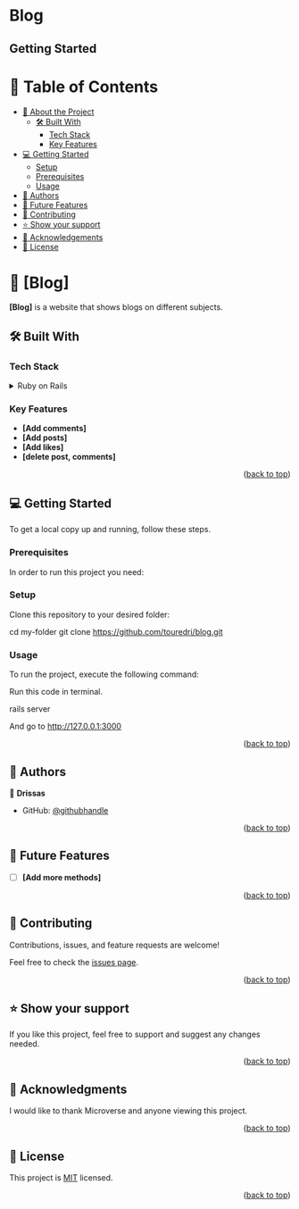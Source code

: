 # Blog

## Getting Started

<a name="readme-top"></a>

# 📗 Table of Contents

- [📖 About the Project](#about-project)
  - [🛠 Built With](#built-with)
    - [Tech Stack](#tech-stack)
    - [Key Features](#key-features)
- [💻 Getting Started](#getting-started)
  - [Setup](#setup)
  - [Prerequisites](#prerequisites)
  - [Usage](#usage)
- [👥 Authors](#authors)
- [🔭 Future Features](#future-features)
- [🤝 Contributing](#contributing)
- [⭐️ Show your support](#support)
- [🙏 Acknowledgements](#acknowledgements)
- [📝 License](#license)

# 📖 [Blog] <a name="about-project"></a>

**[Blog]** is a website that shows blogs on different subjects.

## 🛠 Built With <a name="built-with"></a>

### Tech Stack <a name="tech-stack"></a>

<details>
<summary>Ruby on Rails</summary>
  <ul>
    <li><a href="https://rubyonrails.org/">Ruby</a></li>
  </ul>
</details>

### Key Features <a name="key-features"></a>

- **[Add comments]**
- **[Add posts]**
- **[Add likes]**
- **[delete post, comments]**

<p align="right">(<a href="#readme-top">back to top</a>)</p>

## 💻 Getting Started <a name="getting-started"></a>

To get a local copy up and running, follow these steps.

### Prerequisites

In order to run this project you need:

### Setup

Clone this repository to your desired folder:

  cd my-folder
  git clone https://github.com/touredri/blog.git

### Usage

To run the project, execute the following command:

Run this code in terminal.

rails server 

And go to http://127.0.0.1:3000

<p align="right">(<a href="#readme-top">back to top</a>)</p>

## 👥 Authors <a name="authors"></a>

👤 **Drissas**

- GitHub: [@githubhandle](https://github.com/touredri)

<p align="right">(<a href="#readme-top">back to top</a>)</p>

## 🔭 Future Features <a name="future-features"></a>

- [ ] **[Add more methods]**

<p align="right">(<a href="#readme-top">back to top</a>)</p>

## 🤝 Contributing <a name="contributing"></a>

Contributions, issues, and feature requests are welcome!

Feel free to check the [issues page](https://github.com/touredri/blog/issues).

<p align="right">(<a href="#readme-top">back to top</a>)</p>

## ⭐️ Show your support <a name="support"></a>

If you like this project, feel free  to support and suggest any changes needed.

<p align="right">(<a href="#readme-top">back to top</a>)</p>

## 🙏 Acknowledgments <a name="acknowledgements"></a>

I would like to thank Microverse and anyone viewing this project.

<p align="right">(<a href="#readme-top">back to top</a>)</p>

<!-- LICENSE -->

## 📝 License <a name="license"></a>

This project is [MIT](./LICENSE) licensed.

<p align="right">(<a href="#readme-top">back to top</a>)</p>
